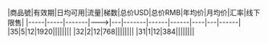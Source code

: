 |商品號|有效期|日均可用|流量|梯数|总价USD|总价RMB|年均价|月均价|汇率|线下限售|
|-----|-----|-------|--->|---|-------|------|------|----|---|------|
|35|5|12|1920||||||||
|32|2|12|768||||||||
|31|1|12|384||||||||

